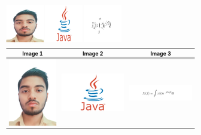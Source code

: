 <img src="https://github.com/Himanshu2ht/Anonymous/blob/main/passport%20size%20pic.jpg" alt="Image 1" style="width: 100px; height: 100px;">      <img src="https://github.com/Himanshu2ht/Anonymous/blob/main/java-hd-wallpaper-java-images.jpg" alt="Image 2" style="width: 100px; height: 100px;">         <img src="https://github.com/Himanshu2ht/Anonymous/blob/main/Screenshot%20(12).png" alt="Image 3" style="width: 100px; height: 100px;">

| Image 1 | Image 2 | Image 3 |
|---|---|---|
| ![Image 1](https://github.com/Himanshu2ht/Anonymous/blob/main/passport%20size%20pic.jpg) | ![Image 2](https://github.com/Himanshu2ht/Anonymous/blob/main/java-hd-wallpaper-java-images.jpg) | ![Image 3](https://github.com/Himanshu2ht/Anonymous/blob/main/Screenshot%20(12).png) |
